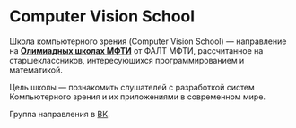 # Computer Vision School

Школа компьютерного зрения (Computer Vision School) — направление на **[Олимиадных школах МФТИ](https://vk.com/miptschool)** от ФАЛТ МФТИ, рассчитанное на старшеклассников, интересующихся программированием и математикой.

Цель школы — познакомить слушателей с разработкой систем Компьютерного зрения и их приложениями в современном мире.

Группа направления в [ВК](https://vk.com/miptcv).
